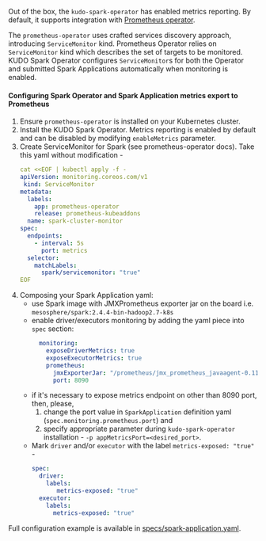 Out of the box, the `kudo-spark-operator` has enabled metrics reporting. 
By default, it supports integration with [Prometheus operator](https://github.com/coreos/prometheus-operator).

The `prometheus-operator` uses crafted services discovery approach, introducing `ServiceMonitor` kind. 
Prometheus Operator relies on `ServiceMonitor` kind which describes the set of targets to be monitored. 
KUDO Spark Operator configures `ServiceMonitor`s for both the Operator and submitted Spark Applications automatically 
when monitoring is enabled.

#### Configuring Spark Operator and Spark Application metrics export to Prometheus
1) Ensure `prometheus-operator` is installed on your Kubernetes cluster.
1) Install the KUDO Spark Operator. Metrics reporting is enabled by default and can be disabled by modifying `enableMetrics` parameter.
1) Create ServiceMonitor for Spark (see prometheus-operator docs). Take this yaml without modification - 
   ```yaml
   cat <<EOF | kubectl apply -f -
   apiVersion: monitoring.coreos.com/v1
    kind: ServiceMonitor
   metadata:
     labels:
       app: prometheus-operator
       release: prometheus-kubeaddons
     name: spark-cluster-monitor
   spec:
     endpoints:
       - interval: 5s
         port: metrics
     selector:
       matchLabels:
         spark/servicemonitor: "true"
   EOF
   ```
1) Composing your Spark Application yaml:
   - use Spark image with JMXPrometheus exporter jar on the board i.e. `mesosphere/spark:2.4.4-bin-hadoop2.7-k8s` 
   - enable driver/executors monitoring by adding the yaml piece into `spec` section:
     ```yaml
       monitoring:
         exposeDriverMetrics: true
         exposeExecutorMetrics: true
         prometheus:
           jmxExporterJar: "/prometheus/jmx_prometheus_javaagent-0.11.0.jar"
           port: 8090
     ```  
   - if it's necessary to expose metrics endpoint on other than 8090 port, then, please, 
     1) change the port value in `SparkApplication` definition yaml (`spec.monitoring.prometheus.port`) and 
     1) specify appropriate parameter during `kudo-spark-operator` installation - `-p appMetricsPort=<desired_port>`. 
   - Mark `driver` and/or `executor` with the label `metrics-exposed: "true"` -
     ```yaml
     spec:
       driver:
         labels:
            metrics-exposed: "true"
       executor:
         labels:
           metrics-exposed: "true"
     ```

Full configuration example is available in [specs/spark-application.yaml](specs/spark-application.yaml).
